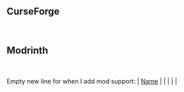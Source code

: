 ## CurseForge









<br />

## Modrinth



<br />

Empty new line for when I add mod support:
| [Name](Link)																											|			|			|			|					|